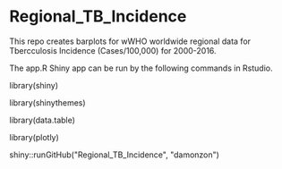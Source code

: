 # Regional_TB_Incidence

This repo creates barplots for wWHO worldwide regional data
for Tbercculosis Incidence (Cases/100,000) for 2000-2016.

The app.R Shiny app can be run by the following commands in Rstudio.

library(shiny)

library(shinythemes)

library(data.table)

library(plotly)

shiny::runGitHub("Regional_TB_Incidence", "damonzon")


